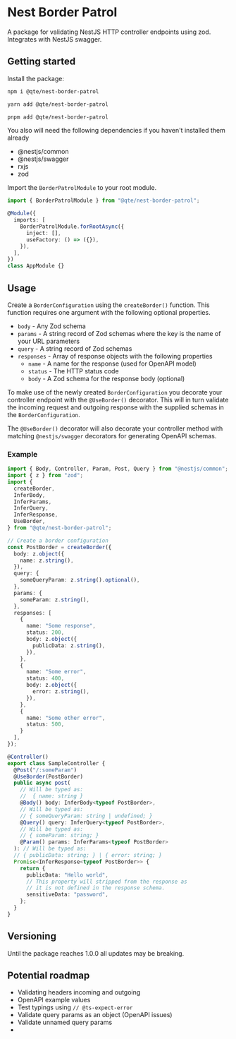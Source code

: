 # Nest Border Patrol

A package for validating NestJS HTTP controller endpoints using zod. Integrates with NestJS swagger.

## Getting started

Install the package:

```bash
npm i @qte/nest-border-patrol
```

```bash
yarn add @qte/nest-border-patrol
```

```bash
pnpm add @qte/nest-border-patrol
```

You also will need the following dependencies if you haven't installed them already

- @nestjs/common
- @nestjs/swagger
- rxjs
- zod

Import the `BorderPatrolModule` to your root module.

```typescript
import { BorderPatrolModule } from "@qte/nest-border-patrol";

@Module({
  imports: [
    BorderPatrolModule.forRootAsync({
      inject: [],
      useFactory: () => ({}),
    }),
  ],
})
class AppModule {}
```

## Usage

Create a `BorderConfiguration` using the `createBorder()` function. This function requires one argument with the following optional properties.

- `body` - Any Zod schema
- `params` - A string record of Zod schemas where the key is the name of your URL parameters
- `query` - A string record of Zod schemas
- `responses` - Array of response objects with the following properties
  - `name` - A name for the response (used for OpenAPI model)
  - `status` - The HTTP status code
  - `body` - A Zod schema for the response body (optional)

To make use of the newly created `BorderConfiguration` you decorate your controller endpoint with the `@UseBorder()` decorator. This will in turn validate the incoming request and outgoing response with the supplied schemas in the `BorderConfiguration`.

The `@UseBorder()` decorator will also decorate your controller method with matching `@nestjs/swagger` decorators for generating OpenAPI schemas.

### Example

```ts
import { Body, Controller, Param, Post, Query } from "@nestjs/common";
import { z } from "zod";
import {
  createBorder,
  InferBody,
  InferParams,
  InferQuery,
  InferResponse,
  UseBorder,
} from "@qte/nest-border-patrol";

// Create a border configuration
const PostBorder = createBorder({
  body: z.object({
    name: z.string(),
  }),
  query: {
    someQueryParam: z.string().optional(),
  },
  params: {
    someParam: z.string(),
  },
  responses: [
    {
      name: "Some response",
      status: 200,
      body: z.object({
        publicData: z.string(),
      }),
    },
    {
      name: "Some error",
      status: 400,
      body: z.object({
        error: z.string(),
      }),
    },
    {
      name: "Some other error",
      status: 500,
    }
  ],
});

@Controller()
export class SampleController {
  @Post("/:someParam")
  @UseBorder(PostBorder)
  public async post(
    // Will be typed as:
    //  { name: string }
    @Body() body: InferBody<typeof PostBorder>,
    // Will be typed as:
    // { someQueryParam: string | undefined; }
    @Query() query: InferQuery<typeof PostBorder>,
    // Will be typed as:
    // { someParam: string; }
    @Param() params: InferParams<typeof PostBorder>
  ): // Will be typed as:
  // { publicData: string; } | { error: string; }
  Promise<InferResponse<typeof PostBorder>> {
    return {
      publicData: "Hello world",
      // This property will stripped from the response as
      // it is not defined in the response schema.
      sensitiveData: "password",
    };
  }
}
```

## Versioning

Until the package reaches 1.0.0 all updates may be breaking.

## Potential roadmap

- Validating headers incoming and outgoing
- OpenAPI example values
- Test typings using `// @ts-expect-error`
- Validate query params as an object (OpenAPI issues)
- Validate unnamed query params
-
